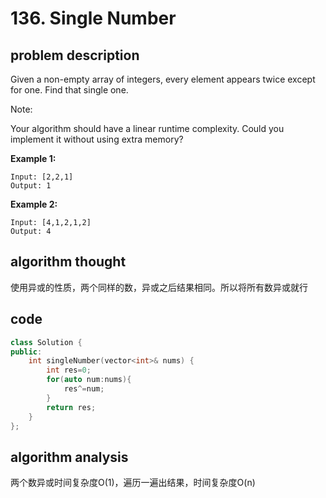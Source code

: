 # 136. Single Number

## problem description

Given a non-empty array of integers, every element appears twice except for one. Find that single one.

Note:

Your algorithm should have a linear runtime complexity. Could you implement it without using extra memory?

**Example 1:**

```text
Input: [2,2,1]
Output: 1
```

**Example 2:**

```text
Input: [4,1,2,1,2]
Output: 4
```

## algorithm thought

使用异或的性质，两个同样的数，异或之后结果相同。所以将所有数异或就行

## code

```c++
class Solution {
public:
    int singleNumber(vector<int>& nums) {
        int res=0;
        for(auto num:nums){
            res^=num;
        }
        return res;
    }
};
```

## algorithm analysis

两个数异或时间复杂度O(1)，遍历一遍出结果，时间复杂度O(n)
